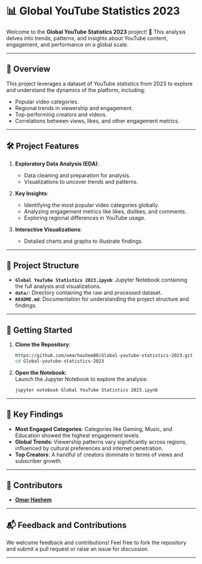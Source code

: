 # 📊 **Global YouTube Statistics 2023**

Welcome to the **Global YouTube Statistics 2023** project! 🚀 This analysis delves into trends, patterns, and insights about YouTube content, engagement, and performance on a global scale.  

---

## 📜 **Overview**

This project leverages a dataset of YouTube statistics from 2023 to explore and understand the dynamics of the platform, including:  
- Popular video categories.  
- Regional trends in viewership and engagement.  
- Top-performing creators and videos.  
- Correlations between views, likes, and other engagement metrics.  

---

## 🛠️ **Project Features**

1. **Exploratory Data Analysis (EDA)**:  
   - Data cleaning and preparation for analysis.  
   - Visualizations to uncover trends and patterns.  

2. **Key Insights**:  
   - Identifying the most popular video categories globally.  
   - Analyzing engagement metrics like likes, dislikes, and comments.  
   - Exploring regional differences in YouTube usage.  

3. **Interactive Visualizations**:  
   - Detailed charts and graphs to illustrate findings.  

---

## 📁 **Project Structure**

- **`Global YouTube Statistics 2023.ipynb`**: Jupyter Notebook containing the full analysis and visualizations.  
- **`data/`**: Directory containing the raw and processed dataset.  
- **`README.md`**: Documentation for understanding the project structure and findings.  

---

## 🚀 **Getting Started**

1. **Clone the Repository**:  
   ```bash
   https://github.com/omarhashem80/Global-youtube-statistics-2023.git
   cd Global-youtube-statistics-2023
   ```


2. **Open the Notebook**:  
   Launch the Jupyter Notebook to explore the analysis:  
   ```bash
   jupyter notebook Global YouTube Statistics 2023.ipynb
   ```

---

## 🌟 **Key Findings**

- **Most Engaged Categories**: Categories like Gaming, Music, and Education showed the highest engagement levels.  
- **Global Trends**: Viewership patterns vary significantly across regions, influenced by cultural preferences and internet penetration.  
- **Top Creators**: A handful of creators dominate in terms of views and subscriber growth.  

---

## 🤝 **Contributors**

- **[Omar Hashem](https://github.com/omarhashem80)** 

---

## 📬 **Feedback and Contributions**

We welcome feedback and contributions! Feel free to fork the repository and submit a pull request or raise an issue for discussion.

---
